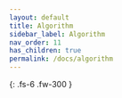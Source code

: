 ```yaml
---
layout: default
title: Algorithm
sidebar_label: Algorithm
nav_order: 11
has_children: true
permalink: /docs/algorithm
---
```


{: .fs-6 .fw-300 }
